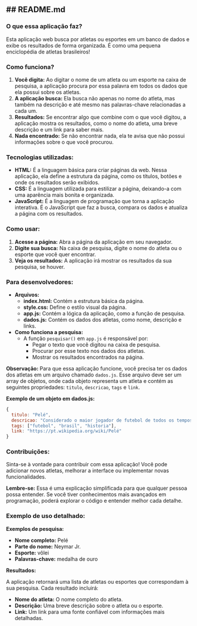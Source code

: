 ## **## README.md**

### **O que essa aplicação faz?**

Esta aplicação web busca por atletas ou esportes em um banco de dados e exibe os resultados de forma organizada. É como uma pequena enciclopédia de atletas brasileiros!

### **Como funciona?**

1. **Você digita:** Ao digitar o nome de um atleta ou um esporte na caixa de pesquisa, a aplicação procura por essa palavra em todos os dados que ela possui sobre os atletas.
2. **A aplicação busca:** Ela busca não apenas no nome do atleta, mas também na descrição e até mesmo nas palavras-chave relacionadas a cada um.
3. **Resultados:** Se encontrar algo que combine com o que você digitou, a aplicação mostra os resultados, como o nome do atleta, uma breve descrição e um link para saber mais.
4. **Nada encontrado:** Se não encontrar nada, ela te avisa que não possui informações sobre o que você procurou.

### **Tecnologias utilizadas:**

* **HTML:** É a linguagem básica para criar páginas da web. Nessa aplicação, ela define a estrutura da página, como os títulos, botões e onde os resultados serão exibidos.
* **CSS:** É a linguagem utilizada para estilizar a página, deixando-a com uma aparência mais bonita e organizada.
* **JavaScript:** É a linguagem de programação que torna a aplicação interativa. É o JavaScript que faz a busca, compara os dados e atualiza a página com os resultados.

### **Como usar:**

1. **Acesse a página:** Abra a página da aplicação em seu navegador.
2. **Digite sua busca:** Na caixa de pesquisa, digite o nome do atleta ou o esporte que você quer encontrar.
3. **Veja os resultados:** A aplicação irá mostrar os resultados da sua pesquisa, se houver.

### **Para desenvolvedores:**

* **Arquivos:**
  * **index.html:** Contém a estrutura básica da página.
  * **style.css:** Define o estilo visual da página.
  * **app.js:** Contém a lógica da aplicação, como a função de pesquisa.
  * **dados.js:** Contém os dados dos atletas, como nome, descrição e links.
* **Como funciona a pesquisa:**
  * A função `pesquisar()` em `app.js` é responsável por:
    * Pegar o texto que você digitou na caixa de pesquisa.
    * Procurar por esse texto nos dados dos atletas.
    * Mostrar os resultados encontrados na página.

**Observação:** Para que essa aplicação funcione, você precisa ter os dados dos atletas em um arquivo chamado `dados.js`. Esse arquivo deve ser um array de objetos, onde cada objeto representa um atleta e contém as seguintes propriedades: `titulo`, `descricao`, `tags` e `link`.

**Exemplo de um objeto em dados.js:**

```javascript
{
  titulo: "Pelé",
  descricao: "Considerado o maior jogador de futebol de todos os tempos.",
  tags: ["futebol", "brasil", "historia"],
  link: "https://pt.wikipedia.org/wiki/Pelé"
}
```

### **Contribuições:**

Sinta-se à vontade para contribuir com essa aplicação! Você pode adicionar novos atletas, melhorar a interface ou implementar novas funcionalidades.

**Lembre-se:** Essa é uma explicação simplificada para que qualquer pessoa possa entender. Se você tiver conhecimentos mais avançados em programação, poderá explorar o código e entender melhor cada detalhe.

### **Exemplo de uso detalhado:**

**Exemplos de pesquisa:**

* **Nome completo:** Pelé
* **Parte do nome:** Neymar Jr.
* **Esporte:** vôlei
* **Palavras-chave:** medalha de ouro

**Resultados:**

A aplicação retornará uma lista de atletas ou esportes que correspondam à sua pesquisa. Cada resultado incluirá:

* **Nome do atleta:** O nome completo do atleta.
* **Descrição:** Uma breve descrição sobre o atleta ou o esporte.
* **Link:** Um link para uma fonte confiável com informações mais detalhadas.
